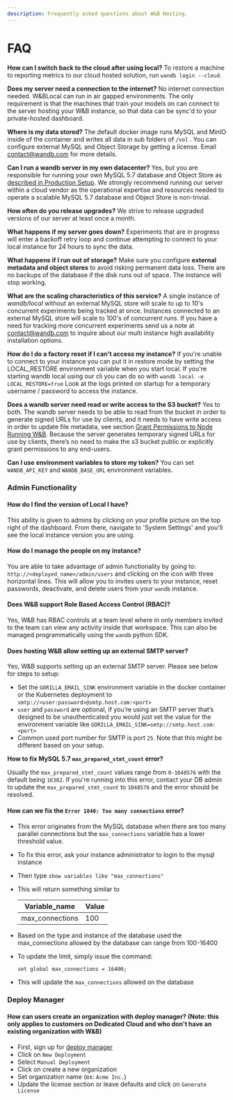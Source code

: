 ```yaml
---
description: Frequently asked questions about W&B Hosting.
---
```


# FAQ

**How can I switch back to the cloud after using local?**
To restore a machine to reporting metrics to our cloud hosted solution, run `wandb login --cloud`.

**Does my server need a connection to the internet?**
No internet connection needed. W&BLocal can run in air gapped environments. The only requirement is that the machines that train your models on can connect to the server hosting your W&B instance, so that data can be sync'd to your private-hosted dashboard.

**Where is my data stored?**
The default docker image runs MySQL and MinIO inside of the container and writes all data in sub folders of `/vol` . You can configure external MySQL and Object Storage by getting a license. Email [contact@wandb.com](mailto:contact@wandb.com) for more details.

**Can I run a wandb server in my own datacenter?**
Yes, but you are responsible for running your own MySQL 5.7 database and Object Store as [described in Production Setup](setup/on-premise-baremetal.md). We strongly recommend running our server within a cloud vendor as the operational expertise and resources needed to operate a scalable MySQL 5.7 database and Object Store is non-trivial.

**How often do you release upgrades?**
We strive to release upgraded versions of our server at least once a month.

**What happens if my server goes down?**
Experiments that are in progress will enter a backoff retry loop and continue attempting to connect to your local instance for 24 hours to sync the data.

**What happens if I run out of storage?**
Make sure you configure **external metadata and object stores** to avoid risking permanent data loss. There are no backups of the database if the disk runs out of space. The instance will stop working.

**What are the scaling characteristics of this service?**
A single instance of _wandb/local_ without an external MySQL store will scale to up to 10's concurrent experiments being tracked at once. Instances connected to an external MySQL store will scale to 100's of concurrent runs. If you have a need for tracking more concurrent experiments send us a note at [contact@wandb.com](mailto:contact@wandb.com) to inquire about our multi instance high availability installation options.

**How do I do a factory reset if I can't access my instance?**
If you're unable to connect to your instance you can put it in restore mode by setting the LOCAL_RESTORE environment variable when you start local. If you're starting wandb local using our cli you can do so with `wandb local -e LOCAL_RESTORE=true` Look at the logs printed on startup for a temporary username / password to access the instance.

**Does a wandb server need read or write access to the S3 bucket?**
Yes to both. The wandb server needs to be able to read from the bucket in order to generate signed URLs for use by clients, and it needs to have write access in order to update file metadata, see section [Grant Permissions to Node Running W&B](./setup/dedicated-cloud.md#amazon-web-services). Because the server generates temporary signed URLs for use by clients, there’s no need to make the s3 bucket public or explicitly grant permissions to any end-users.

[](./setup/dedicated-cloud.md#amazon-web-services)

**Can I use environment variables to store my token?**
You can set `WANDB_API_KEY` and `WANDB_BASE_URL` environment variables.

### Admin Functionality

#### How do I find the version of Local I have?

This ability is given to admins by clicking on your profile picture on the top right of the dashboard. From there, navigate to 'System Settings' and you'll see the local instance version you are using.

#### How do I manage the people on my instance?

You are able to take advantage of admin functionality by going to:  `http://<deployed_name>/admin/users` and clicking on the icon with three horizontal lines. This will allow you to invites users to your instance, reset passwords, deactivate, and delete users from your `wandb` instance.

#### Does W&B support Role Based Access Control (RBAC)?

Yes, W&B has RBAC controls at a team level where in only members invited to the team can view any activity inside that workspace. This can also be managed programmatically using the `wandb` python SDK.

#### Does hosting W&B allow setting up an external SMTP server?

Yes, W&B supports setting up an external SMTP server. Please see below for steps to setup:

* Set the `GORILLA_EMAIL_SINK` environment variable in the docker container or the Kubernetes deployment to `smtp://<user:password>@smtp.host.com:<port>`
* `user` and `password` are optional, if you’re using an SMTP server that’s designed to be unauthenticated you would just set the value for the environment variable like `GORILLA_EMAIL_SINK=smtp://smtp.host.com:<port>`
* Common used port number for SMTP is port `25`. Note that this might be different based on your setup.

**How to fix MySQL 5.7 `max_prepared_stmt_count` error?**

Usually the `max_prepared_stmt_count` values range from `0-1048576` with the default being `16382`. If you're running into this error, contact your DB admin to update the `max_prepared_stmt_count` to `1048576` and the error should be resolved.

#### How can we fix the `Error 1040: Too many connections` error?

* This error originates from the MySQL database when there are too many parallel connections but the `max_connections` variable has a lower threshold value.
* To fix this error, ask your instance administrator to login to the mysql instance
* Then type `show variables like "max_connections"`
*   This will return something similar to

    | Variable_name   | Value |
    | ---------------- | ----- |
    | max_connections | 100   |
* Based on the type and instance of the database used the max_connections allowed by the database can range from 100-16400
*   To update the limit, simply issue the command:

    `set global max_connections = 16400;`
* This will update the `max_connections` allowed on the database

### Deploy Manager

#### How can users create an organization with deploy manager? (Note: this only applies to customers on Dedicated Cloud and who don't have an existing organization with W&B)

* First, sign up for [deploy manager](https://deploy.wandb.ai/)
* Click on `New Deployment`
* Select `Manual Deployment`
* Click on create a new organization
* Set organization name (ex: `Acme Inc.`)
* Update the license section or leave defaults and click on `Generate License`
